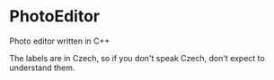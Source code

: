 # PhotoEditor
Photo editor written in C++

The labels are in Czech, so if you don't speak Czech, don't expect to understand them.
